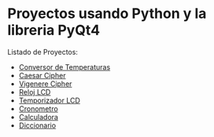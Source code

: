 Proyectos usando Python y la libreria PyQt4
===========================================

Listado de Proyectos:
* [Conversor de Temperaturas](https://github.com/marioferreyra/Proyectos_PyQt4/blob/master/Conversor_Temperatura)
* [Caesar Cipher](https://github.com/marioferreyra/Proyectos_PyQt4/blob/master/Caesar_Cipher)
* [Vigenere Cipher](https://github.com/marioferreyra/Proyectos_PyQt4/blob/master/Vigenere_Cipher)
* [Reloj LCD](https://github.com/marioferreyra/Proyectos_PyQt4/blob/master/Reloj_LCD)
* [Temporizador LCD](https://github.com/marioferreyra/Proyectos_PyQt4/blob/master/Temporizador_LCD)
* [Cronometro](https://github.com/marioferreyra/Proyectos_PyQt4/blob/master/Cronometro)
* [Calculadora](https://github.com/marioferreyra/Proyectos_PyQt4/blob/master/Calculadora)
* [Diccionario](https://github.com/marioferreyra/Proyectos_PyQt4/blob/master/Diccionario)
